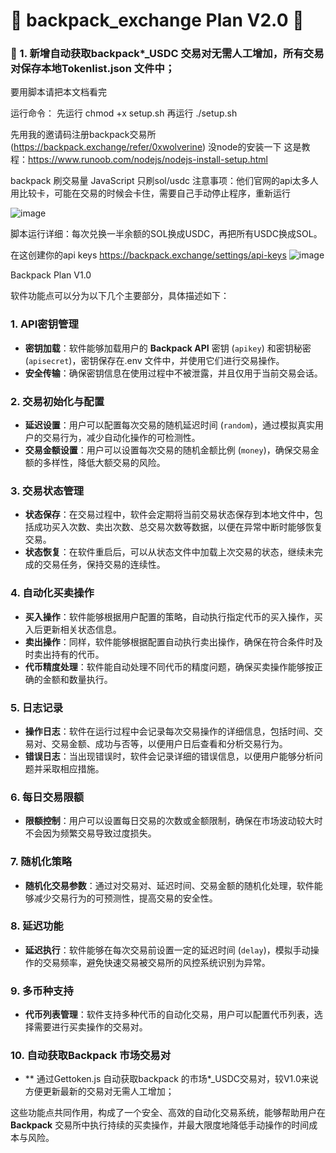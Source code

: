 # 🎒 backpack_exchange Plan V2.0 🎒 #

### 🎒 1. 新增自动获取backpack*_USDC 交易对无需人工增加，所有交易对保存本地Tokenlist.json 文件中；


 要用脚本请把本文档看完
 
 运行命令：
 先运行 chmod +x setup.sh
 再运行 ./setup.sh
 
 先用我的邀请码注册backpack交易所(https://backpack.exchange/refer/0xwolverine)
  没node的安装一下 这是教程：https://www.runoob.com/nodejs/nodejs-install-setup.html

 backpack 刷交易量 JavaScript 只刷sol/usdc
 注意事项：他们官网的api太多人用比较卡，可能在交易的时候会卡住，需要自己手动停止程序，重新运行

 ![image](https://github.com/catsats/backpack_exchange/assets/154321884/61503391-05ad-44d3-a121-6e6393907245)

 脚本运行详细：每次兑换一半余额的SOL换成USDC，再把所有USDC换成SOL。

 在这创建你的api keys https://backpack.exchange/settings/api-keys
![image](https://github.com/catsats/backpack_exchange/assets/154321884/9afa6f34-6d8f-495c-b6b7-e43c7f18cff5)

Backpack Plan  V1.0 

软件功能点可以分为以下几个主要部分，具体描述如下：

### 1. **API密钥管理**
   - **密钥加载**：软件能够加载用户的 **Backpack API** 密钥 (`apikey`) 和密钥秘密 (`apisecret`)，密钥保存在.env 文件中，并使用它们进行交易操作。
   - **安全传输**：确保密钥信息在使用过程中不被泄露，并且仅用于当前交易会话。

### 2. **交易初始化与配置**
   - **延迟设置**：用户可以配置每次交易的随机延迟时间 (`random`)，通过模拟真实用户的交易行为，减少自动化操作的可检测性。
   - **交易金额设置**：用户可以设置每次交易的随机金额比例 (`money`)，确保交易金额的多样性，降低大额交易的风险。

### 3. **交易状态管理**
   - **状态保存**：在交易过程中，软件会定期将当前交易状态保存到本地文件中，包括成功买入次数、卖出次数、总交易次数等数据，以便在异常中断时能够恢复交易。
   - **状态恢复**：在软件重启后，可以从状态文件中加载上次交易的状态，继续未完成的交易任务，保持交易的连续性。

### 4. **自动化买卖操作**
   - **买入操作**：软件能够根据用户配置的策略，自动执行指定代币的买入操作，买入后更新相关状态信息。
   - **卖出操作**：同样，软件能够根据配置自动执行卖出操作，确保在符合条件时及时卖出持有的代币。
   - **代币精度处理**：软件能自动处理不同代币的精度问题，确保买卖操作能够按正确的金额和数量执行。

### 5. **日志记录**
   - **操作日志**：软件在运行过程中会记录每次交易操作的详细信息，包括时间、交易对、交易金额、成功与否等，以便用户日后查看和分析交易行为。
   - **错误日志**：当出现错误时，软件会记录详细的错误信息，以便用户能够分析问题并采取相应措施。

### 6. **每日交易限额**
   - **限额控制**：用户可以设置每日交易的次数或金额限制，确保在市场波动较大时不会因为频繁交易导致过度损失。

### 7. **随机化策略**
   - **随机化交易参数**：通过对交易对、延迟时间、交易金额的随机化处理，软件能够减少交易行为的可预测性，提高交易的安全性。

### 8. **延迟功能**
   - **延迟执行**：软件能够在每次交易前设置一定的延迟时间 (`delay`)，模拟手动操作的交易频率，避免快速交易被交易所的风控系统识别为异常。

### 9. **多币种支持**
   - **代币列表管理**：软件支持多种代币的自动化交易，用户可以配置代币列表，选择需要进行买卖操作的交易对。

### 10. **自动获取Backpack 市场交易对**
   - ** 通过Gettoken.js 自动获取backpack 的市场*_USDC交易对，较V1.0来说方便更新最新的交易对无需人工增加；
     

这些功能点共同作用，构成了一个安全、高效的自动化交易系统，能够帮助用户在 **Backpack** 交易所中执行持续的买卖操作，并最大限度地降低手动操作的时间成本与风险。
